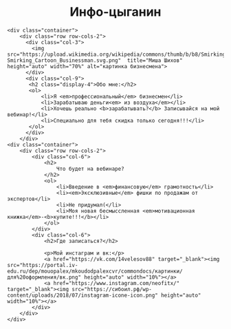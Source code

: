 <!DOCTYPE html>
<html lang="en">
<head>
    	<meta charset="utf-8">
    	<meta name="viewport" content="width=device-width, initial-scale=1">
<link rel="stylesheet" href="https://stackpath.bootstrapcdn.com/bootstrap/4.5.0/css/bootstrap.min.css" integrity="sha384-9aIt2nRpC12Uk9gS9baDl411NQApFmC26EwAOH8WgZl5MYYxFfc+NcPb1dKGj7Sk" crossorigin="anonymous">
 
</head>
<body>
    <h1 class="display-2" align="center">Инфо-цыганин</h1>
    
    <div class="container">
        <div class="row row-cols-2">
          <div class="col-3">
            <img src="https://upload.wikimedia.org/wikipedia/commons/thumb/b/b8/Smirking_Cartoon_Businessman.svg/1200px-Smirking_Cartoon_Businessman.svg.png"  title="Миша Шихов" height="auto" width="70%" alt="картинка бизнесмена">
          </div>
          <div class="col-9">
           <h2 class="display-4">Обо мне:</h2>
           <ol>
               <li>Я <em>профессиональный</em> бизнесмен</li>
               <li>Зарабатываю деньги<em> из воздуха</em></li>
               <li>Хочешь реально <b>зарабатывать?</b> Записывайся на мой вебинар!</li>
               <li>Специально для тебя скидка только сегодня!!!</li>
           </ol>
          </div>
        </div>
    <div class="container">
        <div class="row row-cols-2">
            <div class="col-6">
                <h2>
                    Что будет на вебинаре?
                </h2>
                <ol>
                    <li>Введение в <em>финансовую</em> грамотность</li>
                    <li><em>Эксклюзивные</em> фишки по продажам от экспертов</li>
                    <li>Не придумал(</li>
                    <li>Моя новая бесмыссленная <em>мотивационная книжка</em>-<b>купите!!!</b></li>
                </ol>
            </div>
            <div class="col-6">
                <h2>Где записаться?</h2>
                
                <p>Мой инстаграм и вк:</p>
                <a href="https://vk.com/14velesov88" target="_blank"><img src="https://portal.iv-edu.ru/dep/mouopalex/mkoudodpalexcvr/commondocs/картинки/для%20оформления/вк.png" height="auto" width="10%"></a>
                <a href="https://www.instagram.com/neofitx/" target="_blank"><img src="https://сибоил.рф/wp-content/uploads/2018/07/instagram-icone-icon.png" height="auto" width="10%"></a>
            </div>
        </div>
    </div>
    
 
<script src="https://code.jquery.com/jquery-3.5.1.slim.min.js" integrity="sha384-DfXdz2htPH0lsSSs5nCTpuj/zy4C+OGpamoFVy38MVBnE+IbbVYUew+OrCXaRkfj" crossorigin="anonymous"></script>
<script src="https://cdn.jsdelivr.net/npm/popper.js@1.16.0/dist/umd/popper.min.js" integrity="sha384-Q6E9RHvbIyZFJoft+2mJbHaEWldlvI9IOYy5n3zV9zzTtmI3UksdQRVvoxMfooAo" crossorigin="anonymous"></script>
 
<script src="https://stackpath.bootstrapcdn.com/bootstrap/4.5.0/js/bootstrap.min.js" integrity="sha384-OgVRvuATP1z7JjHLkuOU7Xw704+h835Lr+6QL9UvYjZE3Ipu6Tp75j7Bh/kR0JKI" crossorigin="anonymous"></script>
</body>
</html>
